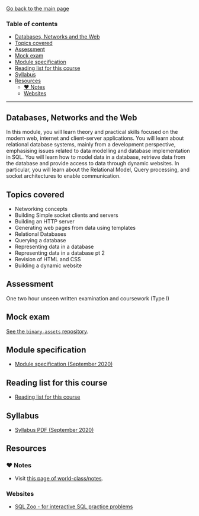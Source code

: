 [Go back to the main page](../../../README.md)

### Table of contents

- [Databases, Networks and the Web](#databases-networks-and-the-web)
- [Topics covered](#topics-covered)
- [Assessment](#assessment)
- [Mock exam](#mock-exam)
- [Module specification](#module-specification)
- [Reading list for this course](#reading-list-for-this-course)
- [Syllabus](#syllabus)
- [Resources](#resources)
  - [:heart: Notes](#heart-notes)
  - [Websites](#websites)

---

## Databases, Networks and the Web

In this module, you will learn theory and practical skills focused
on the modern web, internet and client-server applications. You will
learn about relational database systems, mainly from a development
perspective, emphasising issues related to data modelling and
database implementation in SQL. You will learn how to model data in a
database, retrieve data from the database and provide access to data
through dynamic websites. In particular, you will learn about the
Relational Model, Query processing, and socket architectures to enable
communication.

## Topics covered

- Networking concepts
- Building Simple socket clients and servers
- Building an HTTP server
- Generating web pages from data using templates
- Relational Databases
- Querying a database
- Representing data in a database
- Representing data in a database pt 2
- Revision of HTML and CSS
- Building a dynamic website

## Assessment

One two hour unseen written examination and coursework (Type I)

## Mock exam

[See the `binary-assets` repository](https://github.com/world-class/binary-assets/tree/master/modules/cm2040_dnw).

## Module specification

- [Module specification (September 2020)](https://github.com/world-class/binary-assets/blob/master/modules/module_specification/CM2040_DNW-Module-Spec.pdf)

## Reading list for this course

- [Reading list for this course](https://github.com/world-class/binary-assets/blob/master/modules/cm2040_dnw/CM2040_DNW-reading-list.pdf)

## Syllabus

- [Syllabus PDF (September 2020)](https://github.com/world-class/binary-assets/blob/master/modules/syllabi/Syllabus_CM2040_DNW.pdf)

## Resources

### :heart: Notes

- Visit [this page of world-class/notes](https://github.com/world-class/notes/tree/master/level_5/databases-networks-and-the-web).

### Websites

- [SQL Zoo - for interactive SQL practice problems](https://sqlzoo.net/)
